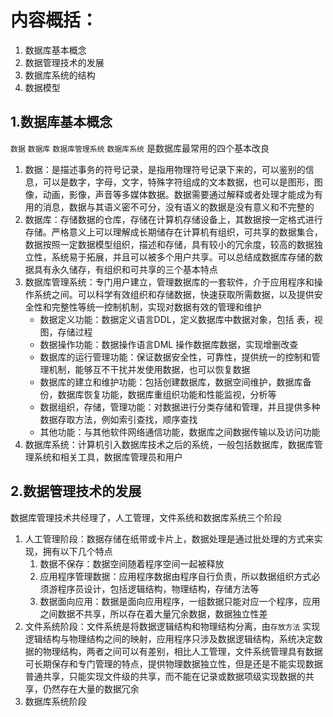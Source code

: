# 内容概括：

1. 数据库基本概念
2. 数据管理技术的发展
3. 数据库系统的结构
4. 数据模型


## 1.数据库基本概念
`数据` `数据库` `数据库管理系统` `数据库系统` 是数据库最常用的四个基本改良

1. 数据：是描述事务的符号记录，是指用物理符号记录下来的，可以鉴别的信息，可以是数字，字母，文字，特殊字符组成的文本数据，也可以是图形，图像，动画，影像，声音等多媒体数据。数据需要通过解释或者处理才能成为有用的消息，数据与其语义密不可分，没有语义的数据是没有意义和不完整的
2. 数据库：存储数据的仓库，存储在计算机存储设备上，其数据按一定格式进行存储。严格意义上可以理解成长期储存在计算机有组织，可共享的数据集合，数据按照一定数据模型组织，描述和存储，具有较小的冗余度，较高的数据独立性，系统易于拓展，并且可以被多个用户共享。可以总结成数据库存储的数据具有永久储存，有组织和可共享的三个基本特点
3. 数据库管理系统：专门用户建立，管理数据库的一套软件，介于应用程序和操作系统之间。可以科学有效组织和存储数据，快速获取所需数据，以及提供安全性和完整性等统一控制机制，实现对数据有效的管理和维护
   - 数据定义功能：数据定义语言DDL，定义数据库中数据对象，包括 表，视图，存储过程
   - 数据操作功能：数据操作语言DML 操作数据库数据，实现增删改查
   - 数据库的运行管理功能：保证数据安全性，可靠性，提供统一的控制和管理机制，能够互不干扰并发使用数据，也可以恢复数据
   - 数据库的建立和维护功能：包括创建数据库，数据空间维护，数据库备份，数据库恢复功能，数据库重组织功能和性能监视，分析等
   - 数据组织，存储，管理功能：对数据进行分类存储和管理，并且提供多种数据存取方法，例如索引查找，顺序查找
   - 其他功能：与其他软件网络通信功能，数据库之间数据传输以及访问功能
4. 数据库系统：计算机引入数据库技术之后的系统，一般包括数据库，数据库管理系统和相关工具，数据库管理员和用户
   

## 2.数据管理技术的发展
数据库管理技术共经理了，人工管理，文件系统和数据库系统三个阶段

1. 人工管理阶段：数据存储在纸带或卡片上，数据处理是通过批处理的方式来实现，拥有以下几个特点
   1. 数据不保存：数据空间随着程序空间一起被释放
   2. 应用程序管理数据：应用程序数据由程序自行负责，所以数据组织方式必须游程序员设计，包括逻辑结构，物理结构，存储方法等
   3. 数据面向应用：数据是面向应用程序，一组数据只能对应一个程序，应用之间数据不共享，所以存在着大量冗余数据，数据独立性差
2. 文件系统阶段：文件系统是将数据逻辑结构和物理结构分离，由`存放方法` 实现逻辑结构与物理结构之间的映射，应用程序只涉及数据逻辑结构，系统决定数据的物理结构，两者之间可以有差别，相比人工管理，文件系统管理具有数据可长期保存和专门管理的特点，提供物理数据独立性，但是还是不能实现数据普通共享，只能实现文件级的共享，而不能在记录或数据项级实现数据的共享，仍然存在大量的数据冗余
3. 数据库系统阶段
   